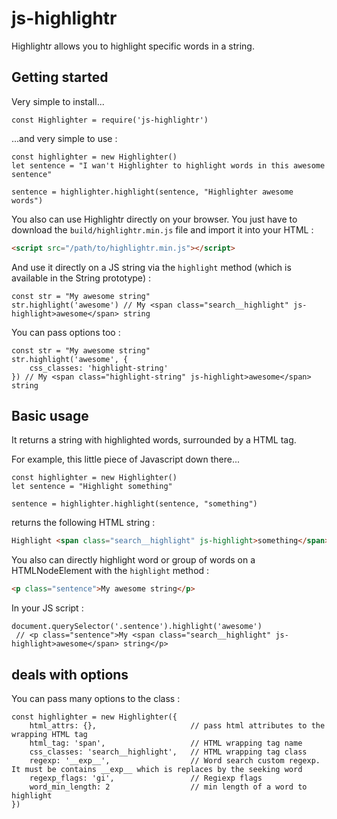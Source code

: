 # js-highlightr
Highlightr allows you to highlight specific words in a string.

## Getting started
Very simple to install...
```JS
const Highlighter = require('js-highlightr')
```

...and very simple to use :
```JS
const highlighter = new Highlighter()
let sentence = "I wan't Highlighter to highlight words in this awesome sentence"

sentence = highlighter.highlight(sentence, "Highlighter awesome words")
```

You also can use Highlightr directly on your browser. You just have to download the `build/highlightr.min.js` file and import it into your HTML :
```HTML
<script src="/path/to/highlightr.min.js"></script>
```
And use it directly on a JS string via the `highlight` method (which is available in the String prototype) :
```JS
const str = "My awesome string"
str.highlight('awesome') // My <span class="search__highlight" js-highlight>awesome</span> string
```

You can pass options too :
```JS
const str = "My awesome string"
str.highlight('awesome', {
    css_classes: 'highlight-string'
}) // My <span class="highlight-string" js-highlight>awesome</span> string
```

## Basic usage
It returns a string with highlighted words, surrounded by a HTML tag.

For example, this little piece of Javascript down there...
```JS
const highlighter = new Highlighter()
let sentence = "Highlight something"

sentence = highlighter.highlight(sentence, "something")
```

returns the following HTML string :
```HTML
Highlight <span class="search__highlight" js-highlight>something</span>
```

You also can directly highlight word or group of words on a HTMLNodeElement with the `highlight` method :
```HTML
<p class="sentence">My awesome string</p>
```

In your JS script :
```JS
document.querySelector('.sentence').highlight('awesome')
 // <p class="sentence">My <span class="search__highlight" js-highlight>awesome</span> string</p>
```

## deals with options
You can pass many options to the class :
```JS
const highlighter = new Highlighter({
    html_attrs: {},                     // pass html attributes to the wrapping HTML tag 
    html_tag: 'span',                   // HTML wrapping tag name
    css_classes: 'search__highlight',   // HTML wrapping tag class
    regexp: '__exp__',                  // Word search custom regexp. It must be contains __exp__ which is replaces by the seeking word
    regexp_flags: 'gi',                 // Regiexp flags
    word_min_length: 2                  // min length of a word to highlight
})
```

